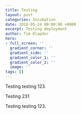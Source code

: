 ```yaml
---
title: Testing
layout: post
categories: Incubation
date: 2018-05-24 00:00:00 +0000
excerpt: Testing deployment
author: Tim Klapdor
hero:
- full_screen: ''
  gradient_corner: ''
  gradient_side: ''
  gradient_color_1: ''
  gradient_color_2: ''
  image: ''
tags: []
---
```

Testing testing 123.

Testing 231

Testing testing 123.